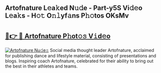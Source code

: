 ## Artofnature L𝚎a𝚔ed N𝚞𝚍e - Part-y5S Vi𝚍𝚎o L𝚎a𝚔s - H𝚘𝚝 O𝚗𝚕yf𝚊ns P𝚑𝚘tos OKsMv

# <h2><a href="http://kfdciu9.oniu.top/?m=Artofnature">🔗👉 🔴 Artofnature P𝚑ot𝚘𝚜 V𝚒d𝚎o</a></h2>

[![Artofnature Nu𝚍e𝚜](https://i.imgur.com/0qMVB7G.gif)](http://kfdciu9.oniu.top/?m=Artofnature)
Social media thought leader Artofnature, acclaimed for publishing dance and lifestyle material, consisting of presentations and blogs. Inspiring coach Artofnature, celebrated for their ability to bring out the best in their athletes and teams.  
